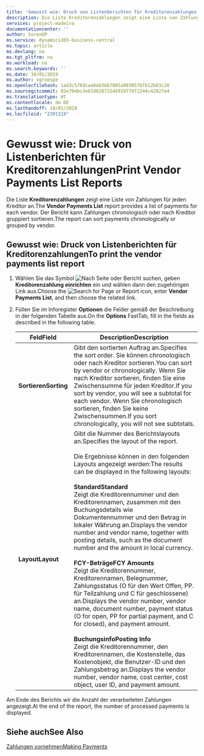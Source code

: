 ```yaml
---
title: 'Gewusst wie: Druck von Listenberichten für Kreditorenzahlungen'
description: Die Liste Kreditorenzahlungen zeigt eine Liste von Zahlungen für jeden Kreditor an. Der Bericht kann Zahlungen chronologisch oder nach Kreditor gruppiert sortieren.
services: project-madeira
documentationcenter: ''
author: SorenGP
ms.service: dynamics365-business-central
ms.topic: article
ms.devlang: na
ms.tgt_pltfrm: na
ms.workload: na
ms.search.keywords: ''
ms.date: 10/01/2019
ms.author: sgroespe
ms.openlocfilehash: 1ad3c576dcaa6eb3667085a9030578fb12b83c28
ms.sourcegitcommit: 02e704bc3e01d62072144919774f1244c42827e4
ms.translationtype: HT
ms.contentlocale: de-DE
ms.lasthandoff: 10/01/2019
ms.locfileid: "2301319"
---
```

# <a name="print-vendor-payments-list-reports"></a><span data-ttu-id="3e2f0-104">Gewusst wie: Druck von Listenberichten für Kreditorenzahlungen</span><span class="sxs-lookup"><span data-stu-id="3e2f0-104">Print Vendor Payments List Reports</span></span>
<span data-ttu-id="3e2f0-105">Die Liste **Kreditorenzahlungen** zeigt eine Liste von Zahlungen für jeden Kreditor an.</span><span class="sxs-lookup"><span data-stu-id="3e2f0-105">The **Vendor Payments List** report provides a list of payments for each vendor.</span></span> <span data-ttu-id="3e2f0-106">Der Bericht kann Zahlungen chronologisch oder nach Kreditor gruppiert sortieren.</span><span class="sxs-lookup"><span data-stu-id="3e2f0-106">The report can sort payments chronologically or grouped by vendor.</span></span>  

## <a name="to-print-the-vendor-payments-list-report"></a><span data-ttu-id="3e2f0-107">Gewusst wie: Druck von Listenberichten für Kreditorenzahlungen</span><span class="sxs-lookup"><span data-stu-id="3e2f0-107">To print the vendor payments list report</span></span>  

1.  <span data-ttu-id="3e2f0-108">Wählen Sie das Symbol ![Nach Seite oder Bericht suchen](../../media/ui-search/search_small.png "Symbol Nach Seite oder Bericht suchen"), geben **Kreditorenzahlung einrichten** ein und wählen dann den zugehörigen Link aus.</span><span class="sxs-lookup"><span data-stu-id="3e2f0-108">Choose the ![Search for Page or Report](../../media/ui-search/search_small.png "Search for Page or Report icon") icon, enter **Vendor Payments List**, and then choose the related link.</span></span>  
2.  <span data-ttu-id="3e2f0-109">Füllen Sie im Inforegister **Optionen** die Felder gemäß der Beschreibung in der folgenden Tabelle aus.</span><span class="sxs-lookup"><span data-stu-id="3e2f0-109">On the **Options** FastTab, fill in the fields as described in the following table.</span></span>  

    |<span data-ttu-id="3e2f0-110">Feld</span><span class="sxs-lookup"><span data-stu-id="3e2f0-110">Field</span></span>|<span data-ttu-id="3e2f0-111">Description</span><span class="sxs-lookup"><span data-stu-id="3e2f0-111">Description</span></span>|  
    |---------------------------------|---------------------------------------|  
    |<span data-ttu-id="3e2f0-112">**Sortieren**</span><span class="sxs-lookup"><span data-stu-id="3e2f0-112">**Sorting**</span></span>|<span data-ttu-id="3e2f0-113">Gibt den sortierten Auftrag an.</span><span class="sxs-lookup"><span data-stu-id="3e2f0-113">Specifies the sort order.</span></span> <span data-ttu-id="3e2f0-114">Sie können chronologisch oder nach Kreditor sortieren.</span><span class="sxs-lookup"><span data-stu-id="3e2f0-114">You can sort by vendor or chronologically.</span></span> <span data-ttu-id="3e2f0-115">Wenn Sie nach Kreditor sortieren, finden Sie eine Zwischensumme für jeden Kreditor.</span><span class="sxs-lookup"><span data-stu-id="3e2f0-115">If you sort by vendor, you will see a subtotal for each vendor.</span></span> <span data-ttu-id="3e2f0-116">Wenn Sie chronologisch sortieren, finden Sie keine Zwischensummen.</span><span class="sxs-lookup"><span data-stu-id="3e2f0-116">If you sort chronologically, you will not see subtotals.</span></span>|  
    |<span data-ttu-id="3e2f0-117">**Layout**</span><span class="sxs-lookup"><span data-stu-id="3e2f0-117">**Layout**</span></span>|<span data-ttu-id="3e2f0-118">Gibt die Nummer des Berichtslayouts an.</span><span class="sxs-lookup"><span data-stu-id="3e2f0-118">Specifies the layout of the report.</span></span><br /><br /> <span data-ttu-id="3e2f0-119">Die Ergebnisse können in den folgenden Layouts angezeigt werden:</span><span class="sxs-lookup"><span data-stu-id="3e2f0-119">The results can be displayed in the following layouts:</span></span><br /><br /> <span data-ttu-id="3e2f0-120">**Standard**</span><span class="sxs-lookup"><span data-stu-id="3e2f0-120">**Standard**</span></span><br /> <span data-ttu-id="3e2f0-121">Zeigt die Kreditorennummer und den Kreditorennamen, zusammen mit den Buchungsdetails wie Dokumentennummer und den Betrag in lokaler Währung an.</span><span class="sxs-lookup"><span data-stu-id="3e2f0-121">Displays the vendor number and vendor name, together with posting details, such as the document number and the amount in local currency.</span></span><br /><br /> <span data-ttu-id="3e2f0-122">**FCY-Beträge**</span><span class="sxs-lookup"><span data-stu-id="3e2f0-122">**FCY Amounts**</span></span><br /> <span data-ttu-id="3e2f0-123">Zeigt die Kreditorennummer, Kreditorennamen, Belegnummer, Zahlungsstatus (O für den Wert Offen, PP. für Teilzahlung und C für geschlossene) an.</span><span class="sxs-lookup"><span data-stu-id="3e2f0-123">Displays the vendor number, vendor name, document number, payment status (O for open, PP for partial payment, and C for closed), and payment amount.</span></span><br /><br /> <span data-ttu-id="3e2f0-124">**Buchungsinfo**</span><span class="sxs-lookup"><span data-stu-id="3e2f0-124">**Posting Info**</span></span><br /> <span data-ttu-id="3e2f0-125">Zeigt die Kreditorennummer, den Kreditorennamen, die Kostenstelle, das Kostenobjekt, die Benutzer-ID und den Zahlungsbetrag an.</span><span class="sxs-lookup"><span data-stu-id="3e2f0-125">Displays the vendor number, vendor name, cost center, cost object, user ID, and payment amount.</span></span>|  

 <span data-ttu-id="3e2f0-126">Am Ende des Berichts wir die Anzahl der verarbeiteten Zahlungen angezeigt.</span><span class="sxs-lookup"><span data-stu-id="3e2f0-126">At the end of the report, the number of processed payments is displayed.</span></span>  

## <a name="see-also"></a><span data-ttu-id="3e2f0-127">Siehe auch</span><span class="sxs-lookup"><span data-stu-id="3e2f0-127">See Also</span></span>  
[<span data-ttu-id="3e2f0-128">Zahlungen vornehmen</span><span class="sxs-lookup"><span data-stu-id="3e2f0-128">Making Payments</span></span>](../../payables-make-payments.md)
